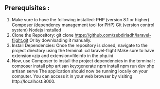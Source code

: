 ## Prerequisites :


1. Make sure to have the following installed:
	PHP (version 8.1 or higher)
	Composer (dependency management tool for PHP)
	Git (version control system)
	Nodejs installed
2. Clone the Repository:
	git clone https://github.com/zebdiriadh/laravel-flight.git Or by downloading it manually.
3. Install Dependencies:
	Once the repository is cloned, navigate to the project directory using the terminal:
	cd laravel-flight
	Make sure to have extension=zip and extension=fileinfo in the php.ini
4. Now, use Composer to install the project dependencies in the terminal :
	composer install
	php artisan key:generate
	npm install
	npm run dev
	php artisan serve
	The application should now be running locally on your computer. You can access it in your web browser by visiting http://localhost:8000.

